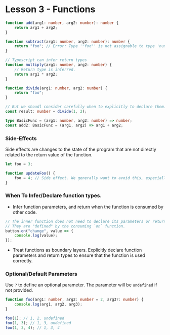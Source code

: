 # Lesson 3 - Functions

```ts
function add(arg1: number, arg2: number): number {
    return arg1 + arg2;
}

function subtract(arg1: number, arg2: number): number {
    return "foo"; // Error: Type '"foo"' is not assignable to type 'number'.
}

// Typescript can infer return types
function multiply(arg1: number, arg2: number) {
    // Return type is inferred.
    return arg1 * arg2;
}

function divide(arg1: number, arg2: number) {
    return "foo";
}

// But we shoudl consider carefully when to explicitly to declare them.
const result: number = divide(1, 2);

type BasicFunc = (arg1: number, arg2: number) => number;
const add2: BasicFunc = (arg1, arg2) => arg1 + arg2;
```

### Side-Effects

Side effects are changes to the state of the program that are not directly related to the return value of the function.

```ts
let foo = 3;

function updateFoo() {
    foo = 4; // Side effect. We generally want to avoid this, especially in large scopes.
}
```

### When To Infer/Declare function types.

-   Infer function parameters, and return when the function is consumed by other code.

```ts
// The inner function does not need to declare its parameters or return type
// They are "defined" by the consuming `on` function.
button.on("change", value => {
    console.log(value);
});
```

-   Treat functions as boundary layers. Explicitly declare function parameters and return types to ensure that the function is used correctly.

### Optional/Default Parameters

Use `?` to define an optional parameter. The parameter will be `undefined` if not provided.

```ts
function foo(arg1: number, arg2: number = 2, arg3?: number) {
    console.log(arg1, arg2, arg3);
}

foo(1); // 1, 2, undefined
foo(1, 3); // 1, 3, undefined
foo(1, 3, 4); // 1, 3, 4
```
